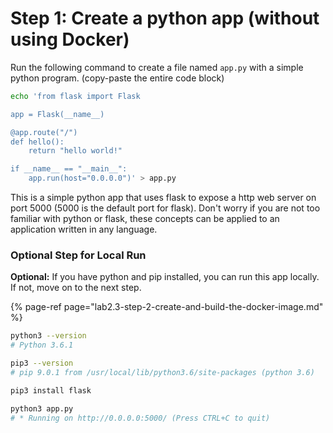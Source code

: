 # Step 1: Create a python app \(without using Docker\)

Run the following command to create a file named `app.py` with a simple python program. \(copy-paste the entire code block\)

```bash
echo 'from flask import Flask

app = Flask(__name__)

@app.route("/")
def hello():
    return "hello world!"

if __name__ == "__main__":
    app.run(host="0.0.0.0")' > app.py
```

This is a simple python app that uses flask to expose a http web server on port 5000 \(5000 is the default port for flask\). Don't worry if you are not too familiar with python or flask, these concepts can be applied to an application written in any language.

### Optional Step for Local Run

**Optional:** If you have python and pip installed, you can run this app locally. If not, move on to the next step.

{% page-ref page="lab2.3-step-2-create-and-build-the-docker-image.md" %}

```bash
python3 --version
# Python 3.6.1
```

```bash
pip3 --version
# pip 9.0.1 from /usr/local/lib/python3.6/site-packages (python 3.6)
```

```bash
pip3 install flask
```

```bash
python3 app.py
# * Running on http://0.0.0.0:5000/ (Press CTRL+C to quit)
```

